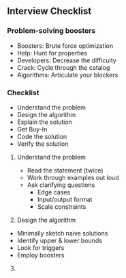 ## Interview Checklist

### Problem-solving boosters

- Boosters: Brute force optimization
- Help: Hunt for properties
- Developers: Decrease the difficulty
- Crack: Cycle through the catalog
- Algorithms: Articulate your blockers

### Checklist

- Understand the problem
- Design the algorithm
- Explain the solution
- Get Buy-In
- Code the solution
- Verify the solution

1. Understand the problem

   - Read the statement (twice)
   - Work through examples out loud
   - Ask clarifying questions
     - Edge cases
     - Input/output format
     - Scale constraints

2. Design the algorithm

- Minimally sketch naive solutions
- Identify upper & lower bounds
- Look for triggers
- Employ boosters

3.
